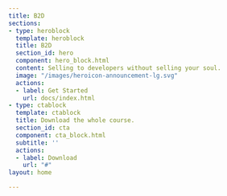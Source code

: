 ```yaml
---
title: B2D
sections:
- type: heroblock
  template: heroblock
  title: B2D
  section_id: hero
  component: hero_block.html
  content: Selling to developers without selling your soul.
  image: "/images/heroicon-announcement-lg.svg"
  actions:
  - label: Get Started
    url: docs/index.html
- type: ctablock
  template: ctablock
  title: Download the whole course.
  section_id: cta
  component: cta_block.html
  subtitle: ''
  actions:
  - label: Download
    url: "#"
layout: home

---
```

